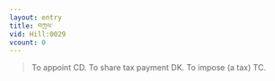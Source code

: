 ```yaml
---
layout: entry
title: བཀྲལ་
vid: Hill:0029
vcount: 0
---
```

> To appoint CD\. To share tax payment DK\. To impose (a tax) TC\.


